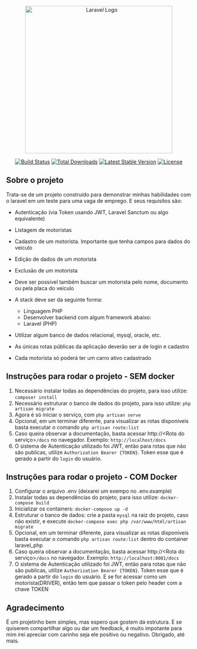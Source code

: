 <p align="center"><a href="https://laravel.com" target="_blank"><img src="https://raw.githubusercontent.com/laravel/art/master/logo-lockup/5%20SVG/2%20CMYK/1%20Full%20Color/laravel-logolockup-cmyk-red.svg" width="400" alt="Laravel Logo"></a></p>

<p align="center">
<a href="https://github.com/laravel/framework/actions"><img src="https://github.com/laravel/framework/workflows/tests/badge.svg" alt="Build Status"></a>
<a href="https://packagist.org/packages/laravel/framework"><img src="https://img.shields.io/packagist/dt/laravel/framework" alt="Total Downloads"></a>
<a href="https://packagist.org/packages/laravel/framework"><img src="https://img.shields.io/packagist/v/laravel/framework" alt="Latest Stable Version"></a>
<a href="https://packagist.org/packages/laravel/framework"><img src="https://img.shields.io/packagist/l/laravel/framework" alt="License"></a>
</p>

## Sobre o projeto

Trata-se de um projeto construido para demonstrar minhas habilidades com o laravel em um teste para uma vaga de emprego. E seus requisitos são:

- Autenticação (via Token usando JWT, Laravel Sanctum ou algo equivalente)
- Listagem de motoristas
- Cadastro de um motorista. Importante que tenha campos para dados do veículo
- Edição de dados de um motorista
- Exclusão de um motorista
- Deve ser possível também buscar um motorista pelo nome, documento ou pela placa do veículo
- A stack deve ser da seguinte forma:
    * Linguagem PHP
    * Desenvolver backend com algum framework abaixo:
    * Laravel (PHP)

- Utilizar algum banco de dados relacional, mysql, oracle, etc.
- As únicas rotas públicas da aplicação deverão ser a de login e cadastro
- Cada motorista só poderá ter um carro ativo cadastrado

## Instruções para rodar o projeto - SEM docker

1. Necessário instalar todas as dependências do projeto, para isso utilize: `composer install`
2. Necessário estruturar o banco de dados do projeto, para isso utilize: `php artisan migrate`
3. Agora é só iniciar o serviço, com `php artisan serve`
4. Opcional, em um terminar diferente, para visualizar as rotas disponíveis basta executar o comando `php artisan route:list`
5. Caso queira observar a documentação, basta acessar http://<Rota do serviço>`/docs` no navegador. Exemplo: `http://localhost/docs`
6. O sistema de Autenticação utilizado foi JWT, então para rotas que não são publicas, utilize `Authorization Bearer {TOKEN}`. Token esse que é gerado a partir do `login` do usuário.

## Instruções para rodar o projeto - COM Docker

1. Configurar o arquivo .env (deixarei um exempo no .env.example)
2. Instalar todas as dependências do projeto, para isso utilize: `docker-compose build`
3. Inicializar os containers: `docker-compose up -d`
4. Estruturar o banco de dados: crie a pasta `mysql` na raiz do projeto, caso não existir, e execute `docker-compose exec php /var/www/html/artisan migrate`
5. Opcional, em um terminar diferente, para visualizar as rotas disponíveis basta executar o comando `php artisan route:list` dentro do container laravel_php
6. Caso queira observar a documentação, basta acessar http://<Rota do serviço>`/docs` no navegador. Exemplo: `http://localhost:8081/docs`
7. O sistema de Autenticação utilizado foi JWT, então para rotas que não são publicas, utilize `Authorization Bearer {TOKEN}`. Token esse que é gerado a partir do `login` do usuário. E se for acessar como um motorista(DRIVER), então tem que passar o token pelo header com a chave TOKEN


## Agradecimento

É um projetinho bem simples, mas espero que gostem da estrutura. E se quiserem compartilhar algo ou dar um feedback, é muito impotante para mim irei apreciar com carinho seja ele positivo ou negativo.
Obrigado, até mais.
